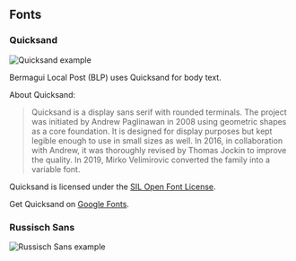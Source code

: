 ## Fonts
### Quicksand
![Quicksand example](https://blpdelivery.github.io/brand/fonts/quicksand.svg)

Bermagui Local Post (BLP) uses Quicksand for body text.

About Quicksand:

> Quicksand is a display sans serif with rounded terminals. The project was initiated by Andrew Paglinawan in 2008 using geometric shapes as a core foundation. It is designed for display purposes but kept legible enough to use in small sizes as well. In 2016, in collaboration with Andrew, it was thoroughly revised by Thomas Jockin to improve the quality. In 2019, Mirko Velimirovic converted the family into a variable font.

Quicksand is licensed under the [SIL Open Font License](https://openfontlicense.org/).

Get Quicksand on [Google Fonts](https://fonts.google.com/specimen/Quicksand).

### Russisch Sans
![Russisch Sans example](https://blpdelivery.github.io/brand/fonts/russisch-sans.svg)
